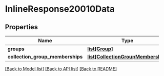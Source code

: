 # InlineResponse20010Data

## Properties
Name | Type | Description | Notes
------------ | ------------- | ------------- | -------------
**groups** | [**list[Group]**](Group.md) |  | [optional] 
**collection_group_memberships** | [**list[CollectionGroupMembership]**](CollectionGroupMembership.md) |  | [optional] 

[[Back to Model list]](../README.md#documentation-for-models) [[Back to API list]](../README.md#documentation-for-api-endpoints) [[Back to README]](../README.md)

